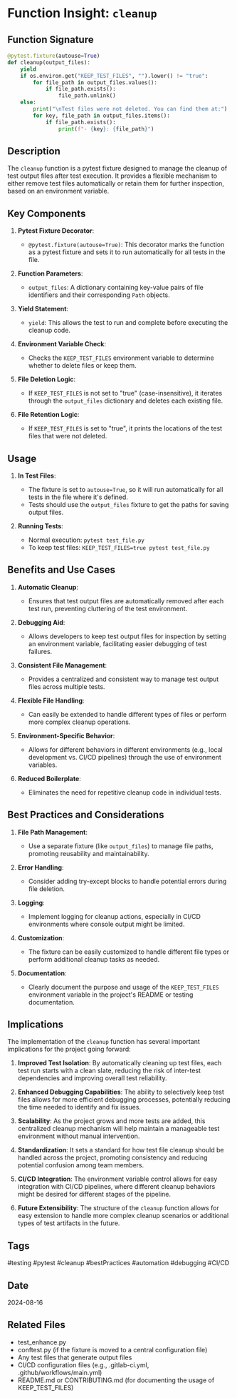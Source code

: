 # Function Insight: `cleanup`

## Function Signature

```python
@pytest.fixture(autouse=True)
def cleanup(output_files):
    yield
    if os.environ.get("KEEP_TEST_FILES", "").lower() != "true":
        for file_path in output_files.values():
            if file_path.exists():
                file_path.unlink()
    else:
        print("\nTest files were not deleted. You can find them at:")
        for key, file_path in output_files.items():
            if file_path.exists():
                print(f"- {key}: {file_path}")
```

## Description

The `cleanup` function is a pytest fixture designed to manage the cleanup of test output files after test execution. It provides a flexible mechanism to either remove test files automatically or retain them for further inspection, based on an environment variable.

## Key Components

1. **Pytest Fixture Decorator**: 
   - `@pytest.fixture(autouse=True)`: This decorator marks the function as a pytest fixture and sets it to run automatically for all tests in the file.

2. **Function Parameters**:
   - `output_files`: A dictionary containing key-value pairs of file identifiers and their corresponding `Path` objects.

3. **Yield Statement**:
   - `yield`: This allows the test to run and complete before executing the cleanup code.

4. **Environment Variable Check**:
   - Checks the `KEEP_TEST_FILES` environment variable to determine whether to delete files or keep them.

5. **File Deletion Logic**:
   - If `KEEP_TEST_FILES` is not set to "true" (case-insensitive), it iterates through the `output_files` dictionary and deletes each existing file.

6. **File Retention Logic**:
   - If `KEEP_TEST_FILES` is set to "true", it prints the locations of the test files that were not deleted.

## Usage

1. **In Test Files**:
   - The fixture is set to `autouse=True`, so it will run automatically for all tests in the file where it's defined.
   - Tests should use the `output_files` fixture to get the paths for saving output files.

2. **Running Tests**:
   - Normal execution: `pytest test_file.py`
   - To keep test files: `KEEP_TEST_FILES=true pytest test_file.py`

## Benefits and Use Cases

1. **Automatic Cleanup**:
   - Ensures that test output files are automatically removed after each test run, preventing cluttering of the test environment.

2. **Debugging Aid**:
   - Allows developers to keep test output files for inspection by setting an environment variable, facilitating easier debugging of test failures.

3. **Consistent File Management**:
   - Provides a centralized and consistent way to manage test output files across multiple tests.

4. **Flexible File Handling**:
   - Can easily be extended to handle different types of files or perform more complex cleanup operations.

5. **Environment-Specific Behavior**:
   - Allows for different behaviors in different environments (e.g., local development vs. CI/CD pipelines) through the use of environment variables.

6. **Reduced Boilerplate**:
   - Eliminates the need for repetitive cleanup code in individual tests.

## Best Practices and Considerations

1. **File Path Management**:
   - Use a separate fixture (like `output_files`) to manage file paths, promoting reusability and maintainability.

2. **Error Handling**:
   - Consider adding try-except blocks to handle potential errors during file deletion.

3. **Logging**:
   - Implement logging for cleanup actions, especially in CI/CD environments where console output might be limited.

4. **Customization**:
   - The fixture can be easily customized to handle different file types or perform additional cleanup tasks as needed.

5. **Documentation**:
   - Clearly document the purpose and usage of the `KEEP_TEST_FILES` environment variable in the project's README or testing documentation.

## Implications

The implementation of the `cleanup` function has several important implications for the project going forward:

1. **Improved Test Isolation**: By automatically cleaning up test files, each test run starts with a clean slate, reducing the risk of inter-test dependencies and improving overall test reliability.

2. **Enhanced Debugging Capabilities**: The ability to selectively keep test files allows for more efficient debugging processes, potentially reducing the time needed to identify and fix issues.

3. **Scalability**: As the project grows and more tests are added, this centralized cleanup mechanism will help maintain a manageable test environment without manual intervention.

4. **Standardization**: It sets a standard for how test file cleanup should be handled across the project, promoting consistency and reducing potential confusion among team members.

5. **CI/CD Integration**: The environment variable control allows for easy integration with CI/CD pipelines, where different cleanup behaviors might be desired for different stages of the pipeline.

6. **Future Extensibility**: The structure of the `cleanup` function allows for easy extension to handle more complex cleanup scenarios or additional types of test artifacts in the future.

## Tags

#testing #pytest #cleanup #bestPractices #automation #debugging #CI/CD

## Date

2024-08-16

## Related Files

- test_enhance.py
- conftest.py (if the fixture is moved to a central configuration file)
- Any test files that generate output files
- CI/CD configuration files (e.g., .gitlab-ci.yml, .github/workflows/main.yml)
- README.md or CONTRIBUTING.md (for documenting the usage of KEEP_TEST_FILES)